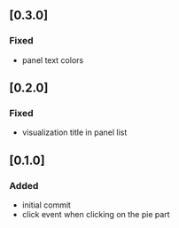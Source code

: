 ## [0.3.0]

### Fixed
- panel text colors

## [0.2.0]

### Fixed
- visualization title in panel list

## [0.1.0]

### Added
- initial commit
- click event when clicking on the pie part
